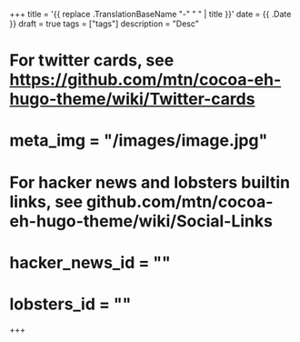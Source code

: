 +++
title = '{{ replace .TranslationBaseName "-" " " | title }}'
date = {{ .Date }}
draft = true
tags = ["tags"]
description = "Desc"

# For twitter cards, see https://github.com/mtn/cocoa-eh-hugo-theme/wiki/Twitter-cards
# meta_img = "/images/image.jpg"

# For hacker news and lobsters builtin links, see github.com/mtn/cocoa-eh-hugo-theme/wiki/Social-Links
# hacker_news_id = ""
# lobsters_id = ""
+++
